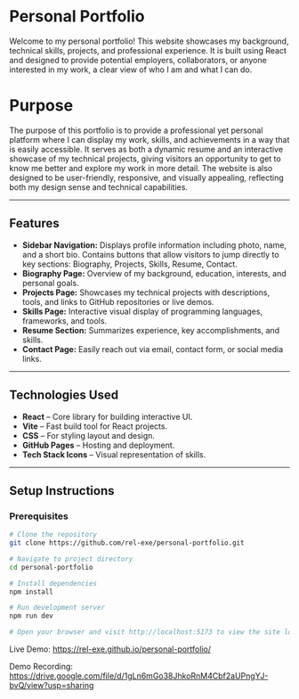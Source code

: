 # Personal Portfolio

Welcome to my personal portfolio! This website showcases my background, technical skills, projects, and professional experience. It is built using React and designed to provide potential employers, collaborators, or anyone interested in my work, a clear view of who I am and what I can do.

# Purpose

The purpose of this portfolio is to provide a professional yet personal platform where I can display my work, skills, and achievements in a way that is easily accessible. It serves as both a dynamic resume and an interactive showcase of my technical projects, giving visitors an opportunity to get to know me better and explore my work in more detail. The website is also designed to be user-friendly, responsive, and visually appealing, reflecting both my design sense and technical capabilities.

---

## Features

- **Sidebar Navigation:** Displays profile information including photo, name, and a short bio. Contains buttons that allow visitors to jump directly to key sections: Biography, Projects, Skills, Resume, Contact.  
- **Biography Page:** Overview of my background, education, interests, and personal goals.  
- **Projects Page:** Showcases my technical projects with descriptions, tools, and links to GitHub repositories or live demos.  
- **Skills Page:** Interactive visual display of programming languages, frameworks, and tools.  
- **Resume Section:** Summarizes experience, key accomplishments, and skills.  
- **Contact Page:** Easily reach out via email, contact form, or social media links.  

---

## Technologies Used

- **React** – Core library for building interactive UI.  
- **Vite** – Fast build tool for React projects.  
- **CSS** – For styling layout and design.  
- **GitHub Pages** – Hosting and deployment.  
- **Tech Stack Icons** – Visual representation of skills.  

---

## Setup Instructions

### Prerequisites
```bash
# Clone the repository
git clone https://github.com/rel-exe/personal-portfolio.git

# Navigate to project directory
cd personal-portfolio

# Install dependencies
npm install

# Run development server
npm run dev

# Open your browser and visit http://localhost:5173 to view the site locally
```
Live Demo:
https://rel-exe.github.io/personal-portfolio/

Demo Recording:
https://drive.google.com/file/d/1gLn6mGo38JhkoRnM4Cbf2aUPngYJ-bvQ/view?usp=sharing
